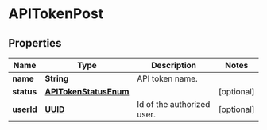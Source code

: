 

# APITokenPost

## Properties

Name | Type | Description | Notes
------------ | ------------- | ------------- | -------------
**name** | **String** | API token name. | 
**status** | [**APITokenStatusEnum**](APITokenStatusEnum.md) |  |  [optional]
**userId** | [**UUID**](UUID.md) | Id of the authorized user. |  [optional]



